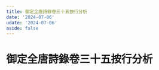 ```yaml
---
title: 御定全唐詩錄卷三十五按行分析
date: '2024-07-06'
udate: '2024-07-06'
aside: false
---
```

# 御定全唐詩錄卷三十五按行分析

<LinePage :list="lines" :chapternum="35" />

<script setup>
const chapter = '卷三十五';
import lines from '/data/qtsl/卷三十五/lines.json'
</script>
